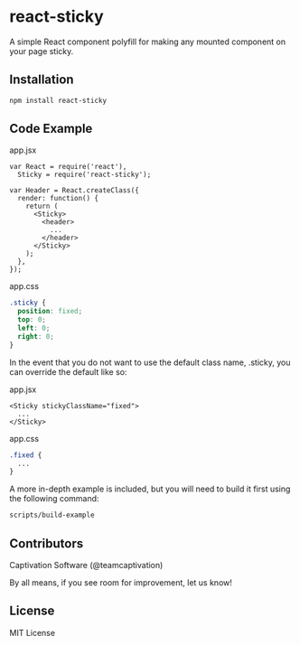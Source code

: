 react-sticky
============

A simple React component polyfill for making any mounted component on your page sticky.

## Installation
```sh
npm install react-sticky
```

## Code Example

app.jsx
```node
var React = require('react'),
  Sticky = require('react-sticky');

var Header = React.createClass({
  render: function() {
    return (
      <Sticky>
        <header>
          ...
        </header>
      </Sticky>
    );
  },
});

```

app.css
```css
.sticky {
  position: fixed;
  top: 0;
  left: 0;
  right: 0;
}
```

In the event that you do not want to use the default class name, .sticky, you can override the default like so:

app.jsx
```node
<Sticky stickyClassName="fixed">
  ...
</Sticky>
```

app.css
```css
.fixed {
  ...
}
```

A more in-depth example is included, but you will need to build it first using the following command:
```sh
scripts/build-example
```

## Contributors

Captivation Software (@teamcaptivation)

By all means, if you see room for improvement, let us know!

## License

MIT License

